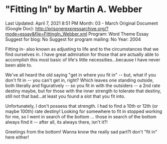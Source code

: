 # "Fitting In" by Martin A. Webber

Last Updated: April 7, 2021 8:51 PM
Month: 03 - March
Original Document (Google Doc): http://prisonerexpressarchive.org/?mode=essay&file=FittingIn_Webber.xml
Program: Word Theme Essay
Suggest for blog: No
Suggest for program mailing: No
Year: 2004

Fitting in- also known as adjusting to life and to the circumstances that we find ourselves in. I have great admiration for those that are actually able to accomplish this most basic of life's little necessities...because I have never been able to.

We've all heard the old saying "get in where you fit in" -- but, what if you don't fit in -- you can't get in, right? Which leaves one standing outside, both literally and figuratively -- so you fit in with the outsiders -- a 2nd rate destiny maybe, but for those with the inner strength to tolerate that destiny, still not that bad...at least you found a slot that you fit into.

Unfortunately, I don't possess that strength. I had to find a 10th or 12th (or maybe 100th) rate destiny! Looking for somewhere to fit in stopped working for me, so I went in search of the bottom ... those in search of the bottom always find it -- after all, its always there, isn't it?!

Greetings from the bottom! Wanna know the really sad part?I don't "fit in" here either!